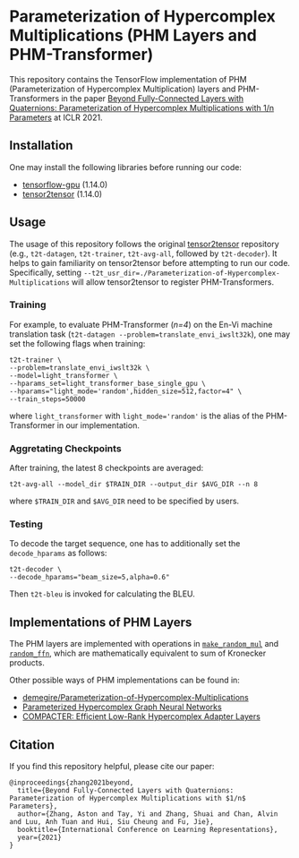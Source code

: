 # Parameterization of Hypercomplex Multiplications (PHM Layers and PHM-Transformer)

This repository contains the TensorFlow implementation of PHM (Parameterization of Hypercomplex Multiplication) layers and PHM-Transformers in the paper [Beyond Fully-Connected Layers with Quaternions: Parameterization of Hypercomplex Multiplications with 1/n Parameters](https://arxiv.org/pdf/2102.08597.pdf) at ICLR 2021.

## Installation

One may install the following libraries before running our code:

* [tensorflow-gpu](https://www.tensorflow.org/) (1.14.0)
* [tensor2tensor](https://github.com/tensorflow/tensor2tensor) (1.14.0)


## Usage

The usage of this repository follows the original [tensor2tensor](https://github.com/tensorflow/tensor2tensor) repository (e.g., `t2t-datagen`, `t2t-trainer`, `t2t-avg-all`, followed by `t2t-decoder`). It helps to gain familiarity on tensor2tensor before attempting to run our code. Specifically, setting `--t2t_usr_dir=./Parameterization-of-Hypercomplex-Multiplications` will allow tensor2tensor to register PHM-Transformers.


### Training

For example, to evaluate PHM-Transformer (*n=4*) on the En-Vi machine translation task (`t2t-datagen --problem=translate_envi_iwslt32k`), one may set the following flags when training:

```
t2t-trainer \
--problem=translate_envi_iwslt32k \
--model=light_transformer \
--hparams_set=light_transformer_base_single_gpu \
--hparams="light_mode='random',hidden_size=512,factor=4" \
--train_steps=50000
```

where `light_transformer` with `light_mode='random'` is the alias of the PHM-Transformer in our implementation.

### Aggretating Checkpoints

After training, the latest 8 checkpoints are averaged:

```
t2t-avg-all --model_dir $TRAIN_DIR --output_dir $AVG_DIR --n 8
```

where `$TRAIN_DIR` and `$AVG_DIR` need to be specified by users.



### Testing

To decode the target sequence, one has to additionally set the `decode_hparams` as follows:

```
t2t-decoder \
--decode_hparams="beam_size=5,alpha=0.6"
```

Then `t2t-bleu` is invoked for calculating the BLEU.




## Implementations of PHM Layers

The PHM layers are implemented with operations in [`make_random_mul`](https://github.com/astonzhang/Parameterization-of-Hypercomplex-Multiplications/blob/main/layers/qlib.py#L205) and [`random_ffn`](https://github.com/astonzhang/Parameterization-of-Hypercomplex-Multiplications/blob/main/layers/qlib.py#L252), which are mathematically equivalent to sum of Kronecker products.

Other possible ways of PHM implementations can be found in:

* [demegire/Parameterization-of-Hypercomplex-Multiplications](https://github.com/demegire/Parameterization-of-Hypercomplex-Multiplications)
* [Parameterized Hypercomplex Graph Neural Networks](https://github.com/bayer-science-for-a-better-life/phc-gnn)
* [COMPACTER: Efficient Low-Rank Hypercomplex Adapter Layers](https://github.com/rabeehk/compacter/tree/main/seq2seq/hypercomplex)


## Citation

If you find this repository helpful, please cite our paper:

```
@inproceedings{zhang2021beyond,
  title={Beyond Fully-Connected Layers with Quaternions: Parameterization of Hypercomplex Multiplications with $1/n$ Parameters},
  author={Zhang, Aston and Tay, Yi and Zhang, Shuai and Chan, Alvin and Luu, Anh Tuan and Hui, ‪Siu Cheung and Fu, Jie},
  booktitle={International Conference on Learning Representations},
  year={2021}
}
```
